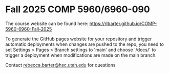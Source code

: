 # Fall 2025 COMP 5960/6960-090

The course website can be found here: https://rlbarter.github.io/COMP-5960-6960-Fall-2025

To generate the GitHub pages website for your repository and trigger automatic deployments when changes are pushed to the repo, you need to set Settings > Pages > Branch settings to 'main' and choose '/docs/' to trigger a deployment when modifications are made on the main branch.

Contact rebecca.barter@hsc.utah.edu for questions
